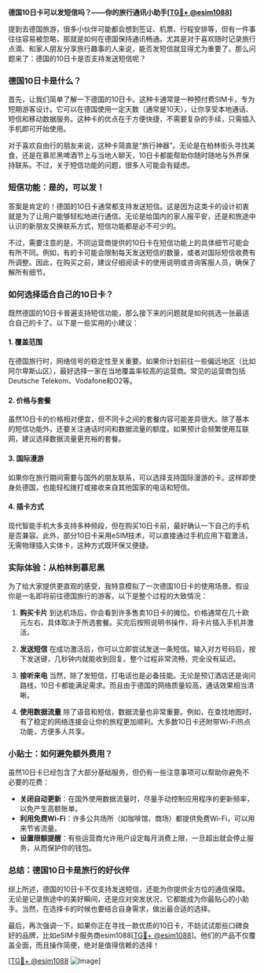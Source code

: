 **德国10日卡可以发短信吗？——你的旅行通讯小助手[[TG💪+ @esim1088](https://t.me/s/esim1088)]**

提到去德国旅游，很多小伙伴可能都会想到签证、机票、行程安排等，但有一件事往往容易被忽略，那就是如何在德国保持通讯畅通。尤其是对于喜欢随时记录旅行点滴、和家人朋友分享旅行趣事的人来说，能否发短信就显得尤为重要了。那么问题来了：德国的10日卡是否支持发送短信呢？

### 德国10日卡是什么？

首先，让我们简单了解一下德国的10日卡。这种卡通常是一种预付费SIM卡，专为短期游客设计。它可以在德国使用一定天数（通常是10天），让你享受本地通话、短信和移动数据服务。这种卡的优点在于方便快捷，不需要复杂的手续，只需插入手机即可开始使用。

对于喜欢自由行的朋友来说，这种卡简直是“旅行神器”。无论是在柏林街头寻找美食，还是在慕尼黑啤酒节上与当地人聊天，10日卡都能帮助你随时随地与外界保持联系。不过，关于短信功能的问题，很多人可能会有疑虑。

### 短信功能：是的，可以发！

答案是肯定的！德国的10日卡通常都支持发送短信。这是因为这类卡的设计初衷就是为了让用户能够轻松地进行通信。无论是给国内的家人报平安，还是和旅途中认识的新朋友交换联系方式，短信功能都是必不可少的。

不过，需要注意的是，不同运营商提供的10日卡在短信功能上的具体细节可能会有所不同。例如，有的卡可能会限制每天发送短信的数量，或者对国际短信收费有所调整。因此，在购买之前，建议仔细阅读卡的使用说明或咨询客服人员，确保了解所有细节。

### 如何选择适合自己的10日卡？

既然德国的10日卡普遍支持短信功能，那么接下来的问题就是如何挑选一张最适合自己的卡了。以下是一些实用的小建议：

#### 1. **覆盖范围**
   在德国旅行时，网络信号的稳定性至关重要。如果你计划前往一些偏远地区（比如阿尔卑斯山区），最好选择一家在当地覆盖率较高的运营商。常见的运营商包括Deutsche Telekom、Vodafone和O2等。

#### 2. **价格与套餐**
   虽然10日卡的价格相对便宜，但不同卡之间的套餐内容可能差异很大。除了基本的短信功能外，还要关注通话时间和数据流量的额度。如果预计会频繁使用互联网，建议选择数据流量更充裕的套餐。

#### 3. **国际漫游**
   如果你在旅行期间需要与国外的朋友联系，可以选择支持国际漫游的卡。这样即使身处德国，也能轻松拨打或接收来自其他国家的电话和短信。

#### 4. **插卡方式**
   现代智能手机大多支持多种频段，但在购买10日卡前，最好确认一下自己的手机是否兼容。此外，部分10日卡采用eSIM技术，可以直接通过手机应用下载激活，无需物理插入实体卡，这种方式既环保又便捷。

### 实际体验：从柏林到慕尼黑

为了给大家提供更直观的感受，我特意模拟了一次德国10日卡的使用场景。假设你是一名即将前往德国旅行的游客，以下是整个过程的大致情况：

1. **购买卡片**
   到达机场后，你会看到许多售卖10日卡的摊位。价格通常在几十欧元左右，具体取决于所选套餐。买完后按照说明书操作，将卡片插入手机并激活。

2. **发送短信**
   在成功激活后，你可以立即尝试发送一条短信。输入对方号码后，按下发送键，几秒钟内就能收到回复。整个过程非常流畅，完全没有延迟。

3. **接听来电**
   当然，除了发短信，打电话也是必备技能。无论是预订酒店还是询问路线，10日卡都能满足需求。而且由于德国的网络质量较高，通话效果相当清晰。

4. **使用数据流量**
   除了语音和短信，数据流量也非常重要。例如，在查找地图时，有了稳定的网络连接会让你的旅程更加顺利。大多数10日卡还附带Wi-Fi热点功能，方便多人共享。

### 小贴士：如何避免额外费用？

虽然10日卡已经包含了大部分基础服务，但仍有一些注意事项可以帮助你避免不必要的花费：

- **关闭自动更新**：在国外使用数据流量时，尽量手动控制应用程序的更新频率，以免产生高额账单。
- **利用免费Wi-Fi**：许多公共场所（如咖啡馆、商场）都提供免费Wi-Fi，可以用来节省流量。
- **设置限额提醒**：有些运营商允许用户设定每月消费上限，一旦超出就会停止服务，从而保护你的钱包。

### 总结：德国10日卡是旅行的好伙伴

综上所述，德国的10日卡不仅支持发送短信，还能为你提供全方位的通信保障。无论是记录旅途中的美好瞬间，还是应对突发状况，它都能成为你最贴心的小助手。当然，在选择卡的时候也要结合自身需求，做出最合适的选择。

最后，再次强调一下，如果你正在寻找一款优质的10日卡，不妨试试那些口碑良好的品牌，比如eSIM卡服务商esim1088[[TG💪+ @esim1088](https://t.me/s/esim1088)]。他们的产品不仅覆盖全面，而且操作简便，绝对是值得信赖的选择！

[[TG💪+ @esim1088](https://t.me/s/esim1088) ![Image](https://i.postimg.cc/4NQfJmqS/Snipaste-2025-05-13-00-14-12.png)]